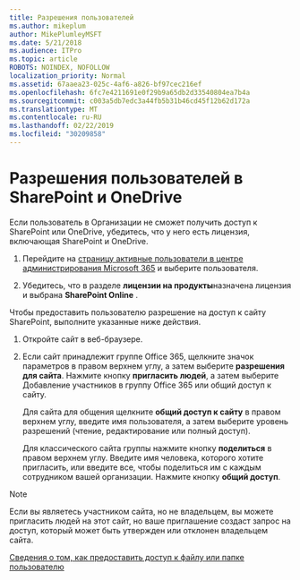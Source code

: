 ```yaml
---
title: Разрешения пользователей
ms.author: mikeplum
author: MikePlumleyMSFT
ms.date: 5/21/2018
ms.audience: ITPro
ms.topic: article
ROBOTS: NOINDEX, NOFOLLOW
localization_priority: Normal
ms.assetid: 67aaea23-025c-4af6-a826-bf97cec216ef
ms.openlocfilehash: 6fc7e4211691e0f29b9a65db2d33540804ea7b4a
ms.sourcegitcommit: c003a5db7edc3a44fb5b31b46cd45f12b62d172a
ms.translationtype: MT
ms.contentlocale: ru-RU
ms.lasthandoff: 02/22/2019
ms.locfileid: "30209858"
---
```

# <a name="user-permissions-in-sharepoint-and-onedrive"></a>Разрешения пользователей в SharePoint и OneDrive

Если пользователь в Организации не сможет получить доступ к SharePoint или OneDrive, убедитесь, что у него есть лицензия, включающая SharePoint и OneDrive. 
  
1. Перейдите на [страницу активные пользователи в центре администрирования Microsoft 365](https://portal.office.com/adminportal/home#/users) и выберите пользователя. 
    
2. Убедитесь, что в разделе **лицензии на продукты**назначена лицензия и выбрана **SharePoint Online** . 
    
 Чтобы предоставить пользователю разрешение на доступ к сайту SharePoint, выполните указанные ниже действия. 
  
1. Откройте сайт в веб-браузере.
    
2. Если сайт принадлежит группе Office 365, щелкните значок параметров в правом верхнем углу, а затем выберите **разрешения для сайта**. Нажмите кнопку **пригласить людей**, а затем выберите Добавление участников в группу Office 365 или общий доступ к сайту. 
    
    Для сайта для общения щелкните **общий доступ к сайту** в правом верхнем углу, введите имя пользователя, а затем выберите уровень разрешений (чтение, редактирование или полный доступ). 
    
    Для классического сайта группы нажмите кнопку **поделиться** в правом верхнем углу. Введите имя человека, которого хотите пригласить, или введите все, чтобы поделиться им с каждым сотрудником вашей организации. Нажмите кнопку **общий доступ**.
    
> [!NOTE]
> Если вы являетесь участником сайта, но не владельцем, вы можете пригласить людей на этот сайт, но ваше приглашение создаст запрос на доступ, который может быть утвержден или отклонен владельцем сайта. 
  
[Сведения о том, как предоставить доступ к файлу или папке пользователю](https://go.microsoft.com/fwlink/?linkid=533408)
  

